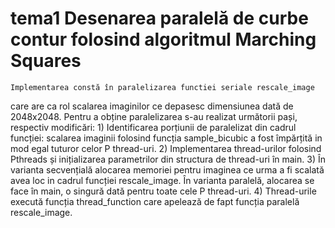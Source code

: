 # tema1 Desenarea paralelă de curbe contur folosind algoritmul Marching Squares

    Implementarea constă în paralelizarea functiei seriale rescale_image 
care are ca rol scalarea imaginilor ce depasesc dimensiunea dată de 2048x2048.
Pentru a obține paralelizarea s-au realizat următorii pași, respectiv modificări:
    1) Identificarea porțiunii de paralelizat din cadrul funcției:
scalarea imaginii folosind funcția sample_bicubic a fost împărțită in mod egal 
tuturor celor P thread-uri.
    2) Implementarea thread-urilor folosind Pthreads și inițializarea parametrilor din structura de
thread-uri în main.
    3) În varianta secvențială alocarea memoriei pentru imaginea ce urma a fi
scalată avea loc in cadrul funcției rescale_image. În varianta paralelă, alocarea 
se face în main, o singură dată pentru toate cele P thread-uri.
    4) Thread-urile execută funcția thread_function care apelează de fapt
funcția paralelă rescale_image.